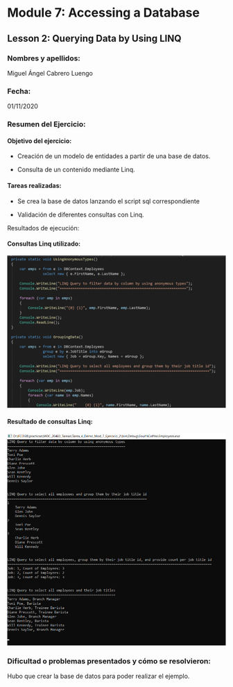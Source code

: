 ﻿# Module 7: Accessing a Database
## Lesson 2: Querying Data by Using LINQ
### Nombres y apellidos:
Miguel Ángel Cabrero Luengo
### Fecha:
01/11/2020
### Resumen del Ejercicio:

#### Objetivo del ejercicio:
- Creación de un modelo de entidades a partir de una base de datos.

- Consulta de un contenido mediante Linq.

#### Tareas realizadas:

- Se crea la base de datos lanzando el script sql correspondiente

- Validación de diferentes consultas con Linq.
 
Resultados de ejecución:

#### Consultas Linq utilizado:
<img src="img/01.png">

#### Resultado de consultas Linq:
<img src="img/02.png">

### Dificultad o problemas presentados y cómo se resolvieron:
Hubo que crear la base de datos para poder realizar el ejemplo.

